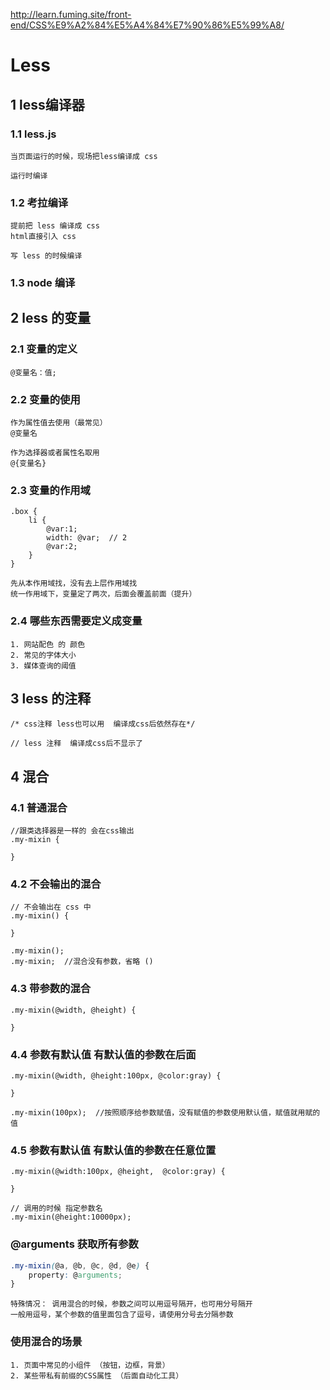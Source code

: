 http://learn.fuming.site/front-end/CSS%E9%A2%84%E5%A4%84%E7%90%86%E5%99%A8/

# Less

## 1 less编译器
### 1.1 less.js
```
当页面运行的时候，现场把less编译成 css

运行时编译
```

### 1.2 考拉编译
```
提前把 less 编译成 css
html直接引入 css

写 less 的时候编译
```


### 1.3 node 编译


## 2 less 的变量
### 2.1 变量的定义
```
@变量名：值;
```

### 2.2 变量的使用
```
作为属性值去使用（最常见）
@变量名

作为选择器或者属性名取用
@{变量名}

```


### 2.3 变量的作用域
```
.box {
    li {
        @var:1;
        width: @var;  // 2
        @var:2;
    }
}

先从本作用域找，没有去上层作用域找
统一作用域下，变量定了两次，后面会覆盖前面（提升）
```

### 2.4 哪些东西需要定义成变量
```
1. 网站配色 的 颜色
2. 常见的字体大小
3. 媒体查询的阈值
```


## 3 less 的注释
```less
/* css注释 less也可以用  编译成css后依然存在*/

// less 注释  编译成css后不显示了
```


## 4 混合
### 4.1 普通混合
```less
//跟类选择器是一样的 会在css输出
.my-mixin {

}
```

### 4.2 不会输出的混合
```
// 不会输出在 css 中
.my-mixin() {

}

.my-mixin();
.my-mixin;  //混合没有参数，省略 ()

```

### 4.3 带参数的混合
```less
.my-mixin(@width, @height) {

}
```

### 4.4 参数有默认值  有默认值的参数在后面
```less
.my-mixin(@width, @height:100px, @color:gray) {

}

.my-mixin(100px);  //按照顺序给参数赋值，没有赋值的参数使用默认值，赋值就用赋的值

```


### 4.5 参数有默认值  有默认值的参数在任意位置
```less
.my-mixin(@width:100px, @height,  @color:gray) {

}

// 调用的时候 指定参数名
.my-mixin(@height:10000px);

```


### @arguments  获取所有参数
```css
.my-mixin(@a, @b, @c, @d, @e) {
    property: @arguments;
}
```
```
特殊情况： 调用混合的时候，参数之间可以用逗号隔开，也可用分号隔开
一般用逗号，某个参数的值里面包含了逗号，请使用分号去分隔参数

```


### 使用混合的场景
```
1. 页面中常见的小组件 （按钮，边框，背景）
2. 某些带私有前缀的CSS属性 （后面自动化工具）
```

